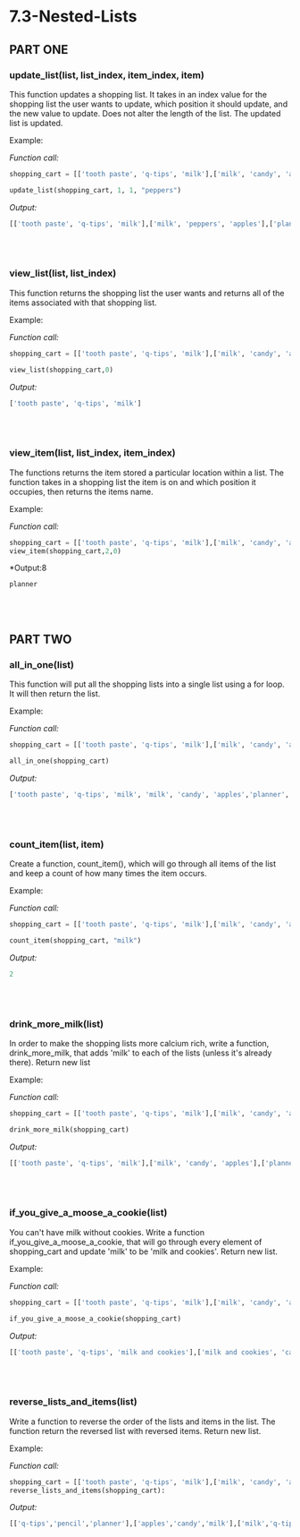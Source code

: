 # 7.3-Nested-Lists

## PART ONE 

### update_list(list, list_index, item_index, item)
This function updates a shopping list. It takes in an index value for the shopping list the user wants to update, which position it should update, and the new value to update. Does not alter the length of the list. The updated list is updated.

Example:

*Function call:*
```python 
shopping_cart = [['tooth paste', 'q-tips', 'milk'],['milk', 'candy', 'apples'],['planner', 'pencils', 'q-tips']]

update_list(shopping_cart, 1, 1, "peppers")
```
*Output:*
```python
[['tooth paste', 'q-tips', 'milk'],['milk', 'peppers', 'apples'],['planner', 'pencils', 'q-tips']]
```
<br></br>
### view_list(list, list_index)
This function returns the shopping list the user wants and returns all of the items associated with that shopping list.

Example:

*Function call:*
```python
shopping_cart = [['tooth paste', 'q-tips', 'milk'],['milk', 'candy', 'apples'],['planner', 'pencils', 'q-tips']]

view_list(shopping_cart,0) 
```
*Output:*
```python
['tooth paste', 'q-tips', 'milk']
```

<br></br>
### view_item(list, list_index, item_index)
The functions returns the item stored a particular location within a list. The function takes in a shopping list the item is on and which position it occupies, then returns the items name.

Example:

*Function call:*
```python
shopping_cart = [['tooth paste', 'q-tips', 'milk'],['milk', 'candy', 'apples'],['planner', 'pencils', 'q-tips']]
view_item(shopping_cart,2,0) 
```
*Output:8
```python
planner
```
<br></br>
## PART TWO 

### all_in_one(list)
This function will put all the shopping lists into a single list using a for loop. It will then return the list.

Example:

*Function call:*
```python
shopping_cart = [['tooth paste', 'q-tips', 'milk'],['milk', 'candy', 'apples'],['planner', 'pencils', 'q-tips']]

all_in_one(shopping_cart) 
```
*Output:*
```python
['tooth paste', 'q-tips', 'milk', 'milk', 'candy', 'apples','planner', 'pencils', 'q-tips']
```
<br></br>
### count_item(list, item)
Create a function, count_item(), which will go through all items of the list and keep a count of how many times the item occurs. 

Example:

*Function call:*
```python
shopping_cart = [['tooth paste', 'q-tips', 'milk'],['milk', 'candy', 'apples'],['planner', 'pencils', 'q-tips']]

count_item(shopping_cart, "milk") 
```
*Output:*
```python
2
```
<br></br>
### drink_more_milk(list)
In order to make the shopping lists more calcium rich, write a function, drink_more_milk, that adds 'milk' to each of the lists (unless it's already there). Return new list

Example:

*Function call:*
```python
shopping_cart = [['tooth paste', 'q-tips', 'milk'],['milk', 'candy', 'apples'],['planner', 'pencils', 'q-tips']]

drink_more_milk(shopping_cart) 
```
*Output:*
```python
[['tooth paste', 'q-tips', 'milk'],['milk', 'candy', 'apples'],['planner', 'pencils', 'q-tips', 'milk']]
```
<br></br>
### if_you_give_a_moose_a_cookie(list)
You can't have milk without cookies. Write a function if_you_give_a_moose_a_cookie, that will go through every element of shopping_cart and update 'milk' to be 'milk and cookies'. Return new list.

Example:

*Function call:*
```python
shopping_cart = [['tooth paste', 'q-tips', 'milk'],['milk', 'candy', 'apples'],['planner', 'pencils', 'q-tips']]

if_you_give_a_moose_a_cookie(shopping_cart) 
```
*Output:*
```python
[['tooth paste', 'q-tips', 'milk and cookies'],['milk and cookies', 'candy', 'apples'],['planner', 'pencils', 'q-tips']]
```
<br></br>
### reverse_lists_and_items(list)
Write a function to reverse the order of the lists and items in the list. The function return the reversed list with reversed items. Return new list.

Example:

*Function call:*
```python
shopping_cart = [['tooth paste', 'q-tips', 'milk'],['milk', 'candy', 'apples'],['planner', 'pencils', 'q-tips']]
reverse_lists_and_items(shopping_cart):
```
*Output:*
```python
[['q-tips','pencil','planner'],['apples','candy','milk'],['milk','q-tips','tooth paste']]
```